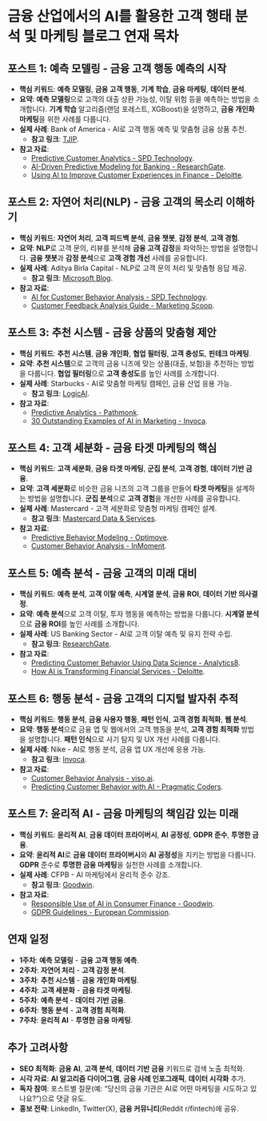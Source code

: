 # 금융 산업에서의 AI를 활용한 고객 행태 분석 및 마케팅 블로그 연재 목차

## 포스트 1: 예측 모델링 - 금융 고객 행동 예측의 시작

- **핵심 키워드**: **예측 모델링**, **금융 고객 행동**, **기계 학습**, **금융 마케팅**, **데이터 분석**.
- **요약**: **예측 모델링**으로 고객의 대출 상환 가능성, 이탈 위험 등을 예측하는 방법을 소개합니다. **기계 학습** 알고리즘(랜덤 포레스트, XGBoost)을 설명하고, **금융 개인화 마케팅**을 위한 사례를 다룹니다.
- **실제 사례**: Bank of America - AI로 고객 행동 예측 및 맞춤형 금융 상품 추천.
  - **참고 링크**: [TJIP](https://www.tjip.com/en/news/analyze-your-customers-behaviour-to-predict-what-they-want/).
- **참고 자료**:
  - [Predictive Customer Analytics - SPD Technology](https://spd.tech/artificial-intelligence/ai-for-customer-behavior-analysis/).
  - [AI-Driven Predictive Modeling for Banking - ResearchGate](https://www.researchgate.net/publication/389164127_AI-Driven_Predictive_Modeling_for_Banking_Customer_Churn_Insights_for_the_US_Financial_Sector).
  - [Using AI to Improve Customer Experiences in Finance - Deloitte](https://www2.deloitte.com/us/en/pages/financial-services/articles/using-ai-to-improve-customer-experiences-in-finance.html).

## 포스트 2: 자연어 처리(NLP) - 금융 고객의 목소리 이해하기

- **핵심 키워드**: **자연어 처리**, **고객 피드백 분석**, **금융 챗봇**, **감정 분석**, **고객 경험**.
- **요약**: **NLP**로 고객 문의, 리뷰를 분석해 **금융 고객 감정**을 파악하는 방법을 설명합니다. **금융 챗봇**과 **감정 분석**으로 **고객 경험 개선** 사례를 공유합니다.
- **실제 사례**: Aditya Birla Capital - NLP로 고객 문의 처리 및 맞춤형 응답 제공.
  - **참고 링크**: [Microsoft Blog](https://www.microsoft.com/en/customers/story/20596-aditya-birla-financial-shared-services-azure-open-ai-service).
- **참고 자료**:
  - [AI for Customer Behavior Analysis - SPD Technology](https://spd.tech/artificial-intelligence/ai-for-customer-behavior-analysis/).
  - [Customer Feedback Analysis Guide - Marketing Scoop](https://www.marketingscoop.com/customer-feedback-analysis/).

## 포스트 3: 추천 시스템 - 금융 상품의 맞춤형 제안

- **핵심 키워드**: **추천 시스템**, **금융 개인화**, **협업 필터링**, **고객 충성도**, **핀테크 마케팅**.
- **요약**: **추천 시스템**으로 고객의 금융 니즈에 맞는 상품(대출, 보험)을 추천하는 방법을 다룹니다. **협업 필터링**으로 **고객 충성도**를 높인 사례를 소개합니다.
- **실제 사례**: Starbucks - AI로 맞춤형 마케팅 캠페인, 금융 산업 응용 가능.
  - **참고 링크**: [LogicAI](https://logicai.io/blog/predicting-customer-behaviour-with-artificial-intelligence/).
- **참고 자료**:
  - [Predictive Analytics - Pathmonk](https://pathmonk.com/predictive-analytics-anticipating-customer-behavior-with-ai/).
  - [30 Outstanding Examples of AI in Marketing - Invoca](https://www.invoca.com/blog/examples-of-ai-in-marketing).

## 포스트 4: 고객 세분화 - 금융 타겟 마케팅의 핵심

- **핵심 키워드**: **고객 세분화**, **금융 타겟 마케팅**, **군집 분석**, **고객 경험**, **데이터 기반 금융**.
- **요약**: **고객 세분화**로 비슷한 금융 니즈의 고객 그룹을 만들어 **타겟 마케팅**을 설계하는 방법을 설명합니다. **군집 분석**으로 **고객 경험**을 개선한 사례를 공유합니다.
- **실제 사례**: Mastercard - 고객 세분화로 맞춤형 마케팅 캠페인 설계.
  - **참고 링크**: [Mastercard Data & Services](https://www.mastercardservices.com/en/advisors/data-insights/customer-behavior-analysis).
- **참고 자료**:
  - [Predictive Behavior Modeling - Optimove](https://www.optimove.com/resources/learning-center/predictive-behavior-modeling).
  - [Customer Behavior Analysis - InMoment](https://inmoment.com/customer-behavior-analysis/).

## 포스트 5: 예측 분석 - 금융 고객의 미래 대비

- **핵심 키워드**: **예측 분석**, **고객 이탈 예측**, **시계열 분석**, **금융 ROI**, **데이터 기반 의사결정**.
- **요약**: **예측 분석**으로 고객 이탈, 투자 행동을 예측하는 방법을 다룹니다. **시계열 분석**으로 **금융 ROI**를 높인 사례를 소개합니다.
- **실제 사례**: US Banking Sector - AI로 고객 이탈 예측 및 유지 전략 수립.
  - **참고 링크**: [ResearchGate](https://www.researchgate.net/publication/389164127_AI-Driven_Predictive_Modeling_for_Banking_Customer_Churn_Insights_for_the_US_Financial_Sector).
- **참고 자료**:
  - [Predicting Customer Behavior Using Data Science - Analytics8](https://www.analytics8.com/blog/predicting-customer-behavior-using-data-science/).
  - [How AI is Transforming Financial Services - Deloitte](https://www.deloitte.com/global/en/industries/financial-services/perspectives/artificial-intelligence-in-financial-services.html).

## 포스트 6: 행동 분석 - 금융 고객의 디지털 발자취 추적

- **핵심 키워드**: **행동 분석**, **금융 사용자 행동**, **패턴 인식**, **고객 경험 최적화**, **웹 분석**.
- **요약**: **행동 분석**으로 금융 앱 및 웹에서의 고객 행동을 분석, **고객 경험 최적화** 방법을 설명합니다. **패턴 인식**으로 사기 탐지 및 UX 개선 사례를 다룹니다.
- **실제 사례**: Nike - AI로 행동 분석, 금융 앱 UX 개선에 응용 가능.
  - **참고 링크**: [Invoca](https://www.invoca.com/blog/examples-of-ai-in-marketing).
- **참고 자료**:
  - [Customer Behavior Analysis - viso.ai](https://viso.ai/customer-behavior-analysis/).
  - [Predicting Customer Behavior with AI - Pragmatic Coders](https://www.pragmaticcoders.com/blog/predicting-customer-behavior-with-ai).

## 포스트 7: 윤리적 AI - 금융 마케팅의 책임감 있는 미래

- **핵심 키워드**: **윤리적 AI**, **금융 데이터 프라이버시**, **AI 공정성**, **GDPR 준수**, **투명한 금융**.
- **요약**: **윤리적 AI**로 **금융 데이터 프라이버시**와 **AI 공정성**을 지키는 방법을 다룹니다. **GDPR** 준수로 **투명한 금융 마케팅**을 실천한 사례를 소개합니다.
- **실제 사례**: CFPB - AI 마케팅에서 윤리적 준수 강조.
  - **참고 링크**: [Goodwin](https://www.goodwinlaw.com/en/insights/publications/2024/09/fintech-flash-responsible-use-of-ai-in-consumer-finance).
- **참고 자료**:
  - [Responsible Use of AI in Consumer Finance - Goodwin](https://www.goodwinlaw.com/en/insights/publications/2024/09/fintech-flash-responsible-use-of-ai-in-consumer-finance).
  - [GDPR Guidelines - European Commission](https://ec.europa.eu/info/law/law-topic/data-protection_en).

## 연재 일정
- **1주차**: **예측 모델링** - **금융 고객 행동 예측**.
- **2주차**: **자연어 처리** - **고객 감정 분석**.
- **3주차**: **추천 시스템** - **금융 개인화 마케팅**.
- **4주차**: **고객 세분화** - **금융 타겟 마케팅**.
- **5주차**: **예측 분석** - **데이터 기반 금융**.
- **6주차**: **행동 분석** - **고객 경험 최적화**.
- **7주차**: **윤리적 AI** - **투명한 금융 마케팅**.

## 추가 고려사항
- **SEO 최적화**: **금융 AI**, **고객 분석**, **데이터 기반 금융** 키워드로 검색 노출 최적화.
- **시각 자료**: **AI 알고리즘 다이어그램**, **금융 사례 인포그래픽**, **데이터 시각화** 추가.
- **독자 참여**: 포스트별 질문(예: “당신의 금융 기관은 AI로 어떤 마케팅을 시도하고 있나요?”)으로 댓글 유도.
- **홍보 전략**: LinkedIn, Twitter(X), **금융 커뮤니티**(Reddit r/fintech)에 공유.